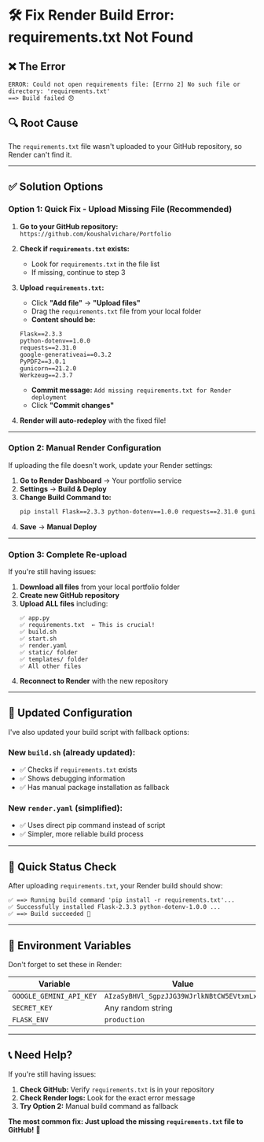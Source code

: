 # 🛠️ Fix Render Build Error: requirements.txt Not Found

## ❌ The Error
```
ERROR: Could not open requirements file: [Errno 2] No such file or directory: 'requirements.txt'
==> Build failed 😞
```

## 🔍 Root Cause
The `requirements.txt` file wasn't uploaded to your GitHub repository, so Render can't find it.

---

## ✅ Solution Options

### Option 1: Quick Fix - Upload Missing File (Recommended)

1. **Go to your GitHub repository:** `https://github.com/koushalvichare/Portfolio`

2. **Check if `requirements.txt` exists:**
   - Look for `requirements.txt` in the file list
   - If missing, continue to step 3

3. **Upload `requirements.txt`:**
   - Click **"Add file"** → **"Upload files"**
   - Drag the `requirements.txt` file from your local folder
   - **Content should be:**
   ```
   Flask==2.3.3
   python-dotenv==1.0.0
   requests==2.31.0
   google-generativeai==0.3.2
   PyPDF2==3.0.1
   gunicorn==21.2.0
   Werkzeug==2.3.7
   ```
   - **Commit message:** `Add missing requirements.txt for Render deployment`
   - Click **"Commit changes"**

4. **Render will auto-redeploy** with the fixed file!

---

### Option 2: Manual Render Configuration

If uploading the file doesn't work, update your Render settings:

1. **Go to Render Dashboard** → Your portfolio service
2. **Settings** → **Build & Deploy**
3. **Change Build Command to:**
   ```bash
   pip install Flask==2.3.3 python-dotenv==1.0.0 requests==2.31.0 gunicorn==21.2.0 Werkzeug==2.3.7
   ```
4. **Save** → **Manual Deploy**

---

### Option 3: Complete Re-upload

If you're still having issues:

1. **Download all files** from your local portfolio folder
2. **Create new GitHub repository**
3. **Upload ALL files** including:
   ```
   ✅ app.py
   ✅ requirements.txt  ← This is crucial!
   ✅ build.sh
   ✅ start.sh
   ✅ render.yaml
   ✅ static/ folder
   ✅ templates/ folder
   ✅ All other files
   ```
4. **Reconnect to Render** with the new repository

---

## 🔧 Updated Configuration

I've also updated your build script with fallback options:

### New `build.sh` (already updated):
- ✅ Checks if `requirements.txt` exists
- ✅ Shows debugging information
- ✅ Has manual package installation as fallback

### New `render.yaml` (simplified):
- ✅ Uses direct pip command instead of script
- ✅ Simpler, more reliable build process

---

## 🚀 Quick Status Check

After uploading `requirements.txt`, your Render build should show:

```
✅ ==> Running build command 'pip install -r requirements.txt'...
✅ Successfully installed Flask-2.3.3 python-dotenv-1.0.0 ...
✅ ==> Build succeeded 🎉
```

---

## 🎯 Environment Variables

Don't forget to set these in Render:

| Variable | Value |
|----------|-------|
| `GOOGLE_GEMINI_API_KEY` | `AIzaSyBHVl_SgpzJJG39WJrlkNBtCW5EVtxmLx8` |
| `SECRET_KEY` | Any random string |
| `FLASK_ENV` | `production` |

---

## 📞 Need Help?

If you're still having issues:
1. **Check GitHub:** Verify `requirements.txt` is in your repository
2. **Check Render logs:** Look for the exact error message
3. **Try Option 2:** Manual build command as fallback

**The most common fix: Just upload the missing `requirements.txt` file to GitHub!** 🎯

